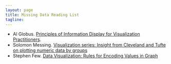 ```yaml
---
layout: page
title: Missing Data Reading List
tagline: 
---
```



* Al Globus. [Principles of Information Display for Visualization Practitioners](http://www2.cs.uregina.ca/~rbm/cs100/notes/spreadsheets/tufte_paper.html). 
* Solomon Messing. [Visualization series: Insight from Cleveland and Tufte on plotting numeric data by groups](https://solomonmessing.wordpress.com/2012/03/04/visualization-series-insight-from-cleveland-and-tufte-on-plotting-numeric-data-by-groups/)
* Stephen Few. [Data Visualization: Rules for Encoding Values in Graph](http://www.perceptualedge.com/articles/b-eye/encoding_values_in_graph.pdf)